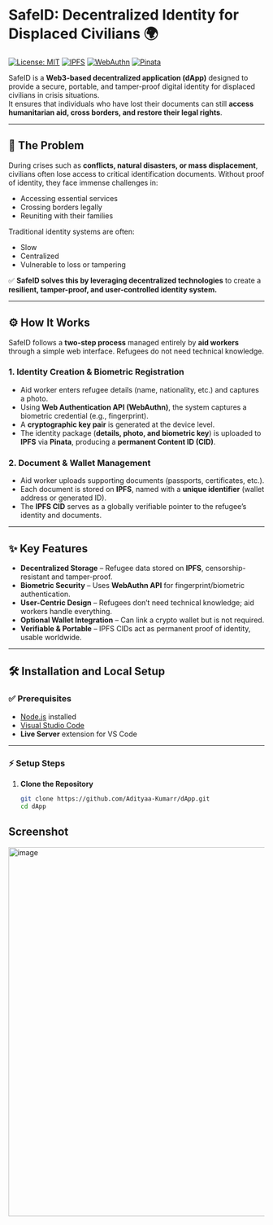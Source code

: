 # SafeID: Decentralized Identity for Displaced Civilians 🌍

[![License: MIT](https://img.shields.io/badge/License-MIT-blue.svg)](LICENSE)
[![IPFS](https://img.shields.io/badge/Storage-IPFS-orange)](https://ipfs.tech/)
[![WebAuthn](https://img.shields.io/badge/Security-WebAuthn-green)](https://www.w3.org/TR/webauthn/)
[![Pinata](https://img.shields.io/badge/Pinata-API-yellow)](https://www.pinata.cloud/)  

SafeID is a **Web3-based decentralized application (dApp)** designed to provide a secure, portable, and tamper-proof digital identity for displaced civilians in crisis situations.  
It ensures that individuals who have lost their documents can still **access humanitarian aid, cross borders, and restore their legal rights**.

---

## 🚨 The Problem
During crises such as **conflicts, natural disasters, or mass displacement**, civilians often lose access to critical identification documents. Without proof of identity, they face immense challenges in:
- Accessing essential services  
- Crossing borders legally  
- Reuniting with their families  

Traditional identity systems are often:
- Slow  
- Centralized  
- Vulnerable to loss or tampering  

✅ **SafeID solves this by leveraging decentralized technologies** to create a **resilient, tamper-proof, and user-controlled identity system.**

---

## ⚙️ How It Works
SafeID follows a **two-step process** managed entirely by **aid workers** through a simple web interface. Refugees do not need technical knowledge.

### 1. Identity Creation & Biometric Registration
- Aid worker enters refugee details (name, nationality, etc.) and captures a photo.  
- Using **Web Authentication API (WebAuthn)**, the system captures a biometric credential (e.g., fingerprint).  
- A **cryptographic key pair** is generated at the device level.  
- The identity package (**details, photo, and biometric key**) is uploaded to **IPFS** via **Pinata**, producing a **permanent Content ID (CID)**.  

### 2. Document & Wallet Management
- Aid worker uploads supporting documents (passports, certificates, etc.).  
- Each document is stored on **IPFS**, named with a **unique identifier** (wallet address or generated ID).  
- The **IPFS CID** serves as a globally verifiable pointer to the refugee’s identity and documents.  

---

## ✨ Key Features
- **Decentralized Storage** – Refugee data stored on **IPFS**, censorship-resistant and tamper-proof.  
- **Biometric Security** – Uses **WebAuthn API** for fingerprint/biometric authentication.  
- **User-Centric Design** – Refugees don’t need technical knowledge; aid workers handle everything.  
- **Optional Wallet Integration** – Can link a crypto wallet but is not required.  
- **Verifiable & Portable** – IPFS CIDs act as permanent proof of identity, usable worldwide.  

---

## 🛠️ Installation and Local Setup

### ✅ Prerequisites
- [Node.js](https://nodejs.org/) installed  
- [Visual Studio Code](https://code.visualstudio.com/)  
- **Live Server** extension for VS Code  

---

### ⚡ Setup Steps
1. **Clone the Repository**
   ```bash
   git clone https://github.com/Adityaa-Kumarr/dApp.git
   cd dApp

##  Screenshot
<img width="1434" height="725" alt="image" src="https://github.com/user-attachments/assets/b0b44b3b-5407-456a-8f02-081cedb0b4a5" />
